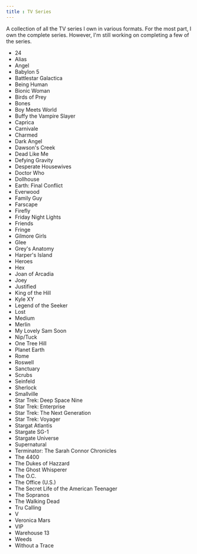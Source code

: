 ```yaml
---
title : TV Series
---
```


A collection of all the TV series I own in various formats. For the most part, I own the complete series. However, I'm still working on completing a few of the series.

- 24
- Alias
- Angel
- Babylon 5
- Battlestar Galactica
- Being Human
- Bionic Woman
- Birds of Prey
- Bones
- Boy Meets World
- Buffy the Vampire Slayer
- Caprica
- Carnivale
- Charmed
- Dark Angel
- Dawson's Creek
- Dead Like Me
- Defying Gravity
- Desperate Housewives
- Doctor Who
- Dollhouse
- Earth: Final Conflict
- Everwood
- Family Guy
- Farscape
- Firefly
- Friday Night Lights
- Friends
- Fringe
- Gilmore Girls
- Glee
- Grey's Anatomy
- Harper's Island
- Heroes
- Hex
- Joan of Arcadia
- Joey
- Justified
- King of the Hill
- Kyle XY
- Legend of the Seeker
- Lost
- Medium
- Merlin
- My Lovely Sam Soon
- Nip/Tuck
- One Tree Hill
- Planet Earth
- Rome
- Roswell
- Sanctuary
- Scrubs
- Seinfeld
- Sherlock
- Smallville
- Star Trek: Deep Space Nine
- Star Trek: Enterprise
- Star Trek: The Next Generation
- Star Trek: Voyager
- Stargat Atlantis
- Stargate SG-1
- Stargate Universe
- Supernatural
- Terminator: The Sarah Connor Chronicles
- The 4400
- The Dukes of Hazzard
- The Ghost Whisperer
- The O.C.
- The Office (U.S.)
- The Secret Life of the American Teenager
- The Sopranos
- The Walking Dead
- Tru Calling
- V
- Veronica Mars
- VIP
- Warehouse 13
- Weeds
- Without a Trace
